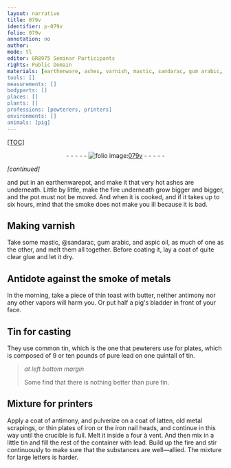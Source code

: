 ```yaml
---
layout: narrative
title: 079v
identifier: p-079v
folio: 079v
annotation: no
author:
mode: tl
editor: GR8975 Seminar Participants
rights: Public Domain
materials: [earthenware, ashes, varnish, mastic, sandarac, gum arabic, aspic oil, glue, metals, toast, butter, antimony, pig's bladder, Tin, common tin, lead, tin, latten, metal scrapings, iron]
tools: []
measurements: []
bodyparts: []
places: []
plants: []
professions: [pewterers, printers]
environments: []
animals: [pig]
---
```


<p><a href="{{ site.baseurl }}/diplomatic/">[TOC]</a></p><div class="folio" align="center">- - - - - <a href="http://gallica.bnf.fr/ark:/12148/btv1b10500001g/f164.image" target="_blank"><img src="https://cu-mkp.github.io/2017-workshop-edition/assets/photo-icon.png" alt="folio image: " style="display:inline-block; margin-bottom:-3px;"/>079v</a> - - - - - </div>  
 
*[continued]*
  
and put in an <span class="m">earthenware</span>pot, and <span class="sup">make it</span> that very hot <span class="m">ashes</span> are underneath. Little by little, make the fire underneath grow bigger and bigger, and the pot must not be moved. And when it is cooked, and if it takes up to six hours, mind that the smoke does not make you ill because it is bad.

 
  

## Making <span class="m">varnish</span>

 
Take some <span class="m">mastic</span>, <span class="del"></span> @<span class="m">sandarac</span>, <span class="m">gum arabic</span>, and <span class="m">aspic oil</span>, as much of one as the other, and melt them all together. Before coating it, lay a coat of quite clear <span class="m">glue</span> and let it dry.

 
  

## Antidote against the smoke of <span class="m">metals</span>

 
In the morning, take a piece of thin <span class="m">toast</span> with <span class="m">butter</span>, neither <span class="m">antimony</span> nor any other vapors will harm you. Or put half a <span class="m"><span class="al">pig</span>'s bladder</span> in front of your face.

 
  

## <span class="m">Tin</span> for casting

 
They use <span class="m">common tin</span>, which is the one that <span class="pro">pewterers</span> use for plates, which is composed of 9 or <span class="del"></span>ten pounds of pure <span class="m">lead</span> on one quintall of <span class="m">tin</span>.
 
> *at left bottom margin*
> 
> 
> Some find that there is nothing better than pure <span class="m">tin</span>.

 
  

## Mixture for <span class="pro">printers</span>

 
Apply a coat of <span class="m">antimony</span>, and pulverize on a coat of <span class="m">latten</span>, old <span class="m">metal scrapings</span>, or thin plates of <span class="m">iron</span> or the <span class="del"></span> <span class="m">iron</span> nail heads, and continue in this way until the crucible is full. Melt it inside a four à vent. And then mix in a little <span class="m">tin</span> and fill the rest of the container with <span class="m">lead</span><span class="del"></span>. Build up the fire and stir continuously to make sure that the substances are well—allied. The mixture for large letters is harder.


